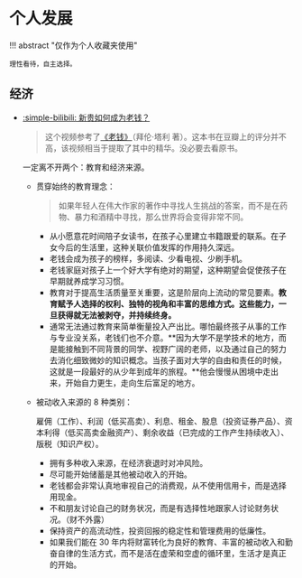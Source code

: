 # 个人发展

!!! abstract "仅作为个人收藏夹使用"

    理性看待，自主选择。

## 经济

- [:simple-bilibili: 新贵如何成为老钱？](https://www.bilibili.com/video/BV1aNcJeNErH)

    > 这个视频参考了[《老钱》](https://book.douban.com/subject/36954768/)（拜伦·塔利 著）。这本书在豆瓣上的评分并不高，该视频相当于提取了其中的精华。没必要去看原书。

    一定离不开两个：教育和经济来源。

    - 贯穿始终的教育理念：

        > 如果年轻人在伟大作家的著作中寻找人生挑战的答案，而不是在药物、暴力和酒精中寻找，那么世界将会变得非常不同。

        - 从小愿意花时间陪子女读书，在孩子心里建立书籍跟爱的联系。在子女今后的生活里，这种关联价值发挥的作用持久深远。
        - 老钱会成为孩子的榜样，多阅读、少看电视、少刷手机。
        - 老钱家庭对孩子上一个好大学有绝对的期望，这种期望会促使孩子在早期就养成学习习惯。
        - 教育对于提高生活质量至关重要，这是阶层向上流动的常见要素。**教育赋予人选择的权利、独特的视角和丰富的思维方式。这些能力，一旦获得就无法被剥夺，并持续终身。**
        - 通常无法通过教育来简单衡量投入产出比。哪怕最终孩子从事的工作与专业没关系，老钱们也不介意。**因为大学不是学技术的地方，而是能接触到不同背景的同学、视野广阔的老师，以及通过自己的努力去消化细致微妙的知识概念。当孩子面对大学的自由和责任的时候，这就是一段最好的从少年到成年的旅程。**他会慢慢从困境中走出来，开始自力更生，走向生后富足的地方。

    - 被动收入来源的 8 种类别：

        雇佣（工作）、利润（低买高卖）、利息、租金、股息（投资证券产品）、资本利得（低买高卖金融资产）、剩余收益（已完成的工作产生持续收入）、版税（知识产权）。

        - 拥有多种收入来源，在经济衰退时对冲风险。
        - 尽可能开始储蓄是其他被动收入的开始。
        - 老钱都会非常认真地审视自己的消费观，从不使用信用卡，而是选择用现金。
        - 不和朋友讨论自己的财务状况，而是有选择性地跟家人讨论财务状况。（财不外露）
        - 保持资产的高流动性，投资回报的稳定性和管理费用的低廉性。
        - 如果我们能在 30 年内将财富转化为良好的教育、丰富的被动收入和勤奋自律的生活方式，而不是活在虚荣和空虚的循环里，生活才是真正的开始。
